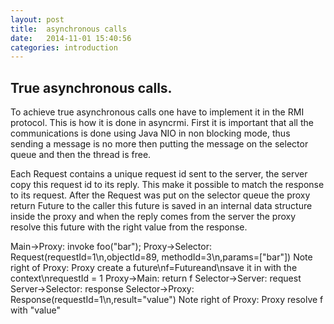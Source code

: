 ```yaml
---
layout: post
title:  asynchronous calls
date:   2014-11-01 15:40:56
categories: introduction
---
```


## True asynchronous calls.
To achieve true asynchronous calls one have to implement it in the RMI protocol.
This is how it is done in asyncrmi.
First it is important that all the communications is done using Java NIO in non blocking mode,
thus sending a message is no more then putting the message on the selector queue and then the thread is free.

Each Request contains a unique request id sent to the server, the server copy this request id to its reply.
This make it possible to match the response to its request.
After the Request was put on the selector queue the proxy return Future to the caller this future is
saved in an internal data structure inside the proxy and when the reply comes from the server the proxy
resolve this future with the right value from the response.

<div class="diagram">
    Main->Proxy: invoke foo("bar");
    Proxy->Selector: Request(requestId=1\n,objectId=89, methodId=3\n,params=["bar"])
    Note right of Proxy: Proxy create a future\nf=Future<String>and\nsave it in with the context\nrequestId = 1
    Proxy->Main: return f
    Selector->Server: request
    Server->Selector: response
    Selector->Proxy: Response(requestId=1\n,result="value")
    Note right of Proxy: Proxy resolve f with "value"
</div>


